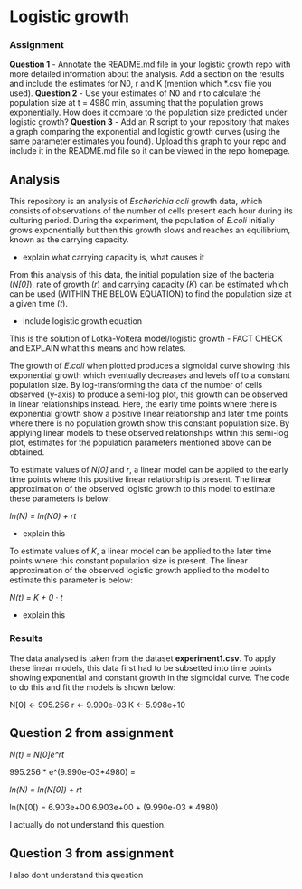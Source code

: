 # Logistic growth

### Assignment
**Question 1** - Annotate the README.md file in your logistic growth repo with more detailed information about the analysis. Add a section on the results and include the estimates for N0, r and K (mention which *.csv file you used).
**Question 2** - Use your estimates of N0 and r to calculate the population size at t = 4980 min, assuming that the population grows exponentially. How does it compare to the population size predicted under logistic growth?
**Question 3** - Add an R script to your repository that makes a graph comparing the exponential and logistic growth curves (using the same parameter estimates you found). Upload this graph to your repo and include it in the README.md file so it can be viewed in the repo homepage.


## Analysis 
This repository is an analysis of  *Escherichia coli* growth data, which consists of observations of the number of cells present each hour during its culturing period. During the experiment, the population of *E.coli* initially grows exponentially but then this growth slows and reaches an equilibrium, known as the carrying capacity. 

- explain what carrying capacity is, what causes it  

From this analysis of this data, the initial population size of the bacteria (*N[0]*), rate of growth (*r*) and carrying capacity (*K*) can be estimated which can be used (WITHIN THE BELOW EQUATION) to find the population size at a given time (*t*).

- include logistic growth equation

This is the solution of Lotka-Voltera model/logistic growth - FACT CHECK and EXPLAIN what this means and how relates. 

The growth of *E.coli* when plotted produces a sigmoidal curve showing this exponential growth which eventually decreases and levels off to a constant population size. By log-transforming the data of the number of cells observed (y-axis) to produce a semi-log plot, this growth can be observed in linear relationships instead. Here, the early time points where there is exponential growth show a positive linear relationship and later time points where there is no population growth show this constant population size. By applying linear models to these observed relationships within this semi-log plot, estimates for the population parameters mentioned above can be obtained. 

To estimate values of *N[0]* and *r*, a linear model can be applied to the early time points where this positive linear relationship is present. The linear approximation of the observed logistic growth to this model to estimate these parameters is below:

*ln(N) = ln(N0) + rt*

- explain this

To estimate values of *K*, a linear model can be applied to the later time points where this constant population size is present. The linear approximation of the observed logistic growth applied to the model to estimate this parameter is below:

*N(t) = K + 0 · t*

- explain this



### Results

The data analysed is taken from the dataset **experiment1.csv**. To apply these linear models, this data first had to be subsetted into time points showing exponential and constant growth in the sigmoidal curve. The code to do this and fit the models is shown below:



N[0] <- 995.256
r <- 9.990e-03
K <- 5.998e+10


## Question 2 from assignment 

*N(t) = N[0]e^rt*

995.256 * e^(9.990e-03*4980) = 

*ln(N) = ln(N[0]) + rt*

ln(N[0[) = 6.903e+00
6.903e+00 + (9.990e-03 * 4980)

I actually do not understand this question. 


## Question 3 from assignment 

I also dont understand this question 




